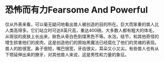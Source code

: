 # 恐怖而有力Fearsome And Powerful

仅从外表来看，可以毫无疑问地看出兽人被创造的目的所在。巨大而笨重的兽人比人类高得多。它们站立时可达8英尺高，重达400磅。大多数人都有粗大的体毛，从斑驳的皮肤上长出来，肤色从骨白色到煤黑色不等。水泡，结节，和其他奇怪的增生损害他们的皮肉，这是创造他们的原始黑魔法已经腐化了他们的灵魂的表现。兽人的脸很宽，鼻子很短，嘴巴很宽，牙齿很尖，耳朵又小又尖。有些兽人也有从下颚延伸出来的獠牙，对其他兽人来说，这是男性和力量的象征。
